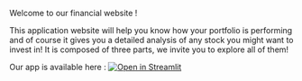 Welcome to our financial website !

This application website will help you know how your portfolio is performing and of course it gives you a detailed analysis of any stock you might want to invest in! It is composed of three parts, we invite you to explore all of them!  

Our app is available here : [![Open in Streamlit](https://static.streamlit.io/badges/streamlit_badge_black_white.svg)](https://aanisoara-app-finance-app-bfljmt.streamlit.app/) 
